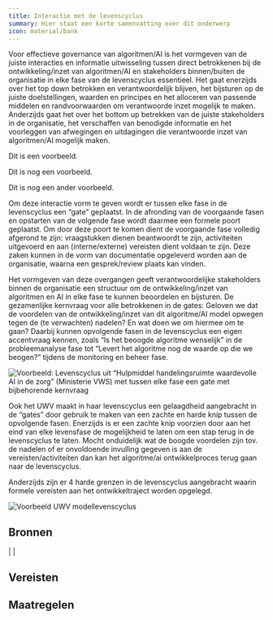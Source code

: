 ```yaml
---
title: Interactie met de levenscyclus
summary: Hier staat een korte samenvatting over dit onderwerp
icon: material/bank
---
```


Voor effectieve governance van algoritmen/AI is het vormgeven van de juiste interacties en informatie uitwisseling tussen direct betrokkenen bij de ontwikkeling/inzet van algoritmen/AI en stakeholders binnen/buiten de organisatie in elke fase van de levenscyclus essentieel. Het gaat enerzijds over het top down betrokken en verantwoordelijk blijven, het bijsturen op de juiste doelstellingen, waarden en principes en het alloceren van passende middelen en randvoorwaarden om verantwoorde inzet mogelijk te maken. Anderzijds gaat het over het bottom up betrekken van de juiste stakeholders in de organisatie, het verschaffen van benodigde informatie en het voorleggen van afwegingen en uitdagingen die verantwoorde inzet van algoritmen/AI mogelijk maken. 

Dit is een voorbeeld. 

Dit is nog een voorbeeld. 

Dit is nog een ander voorbeeld. 

Om deze interactie vorm te geven wordt er tussen elke fase in de levenscyclus een “gate” geplaatst. In de afronding van de voorgaande fasen en opstarten van de volgende fase wordt daarmee een formele poort geplaatst. Om door deze poort te komen dient de voorgaande fase volledig afgerond te zijn: vraagstukken dienen beantwoordt te zijn, activiteiten uitgevoerd en aan (interne/externe) vereisten dient voldaan te zijn. Deze zaken kunnen in de vorm van documentatie opgeleverd worden aan de organisatie, waarna een gesprek/review plaats kan vinden. 

Het vormgeven van deze overgangen geeft verantwoordelijke stakeholders binnen de organisatie een structuur om de ontwikkeling/inzet van algoritmen en AI in elke fase te kunnen beoordelen en bijsturen. De gezamenlijke kernvraag voor alle betrokkenen in de gates: Geloven we dat de voordelen van de ontwikkeling/inzet van dit algoritme/AI model opwegen tegen de (te verwachten) nadelen? En wat doen we om hiermee om te gaan? Daarbij kunnen opvolgende fasen in de levenscyclus een eigen accentvraag kennen, zoals “Is het beoogde algoritme wenselijk” in de probleemanalyse fase tot “Levert het algoritme nog de waarde op die we beogen?” tijdens de monitoring en beheer fase. 

![Voorbeeld: Levenscyclus uit “Hulpmiddel handelingsruimte waardevolle AI in de zorg” (Ministerie VWS) met tussen elke fase een gate met bijbehorende kernvraag](https://github.com/user-attachments/assets/b479db11-a1ce-460a-bcee-bb9873e0e2fe)

Ook het UWV maakt in haar levenscyclus een gelaagdheid aangebracht in de “gates” door gebruik te maken van een zachte en harde knip tussen de opvolgende fasen. Enerzijds is er een zachte knip voorzien door aan het eind van elke levensfase de mogelijkheid te laten om een stap terug in de levenscyclus te laten. Mocht onduidelijk wat de boogde voordelen zijn tov. de nadelen of er onvoldoende invulling gegeven is aan de vereisten/activiteiten dan kan het algoritme/ai ontwikkelproces terug gaan naar de levenscyclus.

Anderzijds zijn er 4 harde grenzen in de levenscyclus aangebracht waarin formele vereisten aan het ontwikkeltraject worden opgelegd. 

![Voorbeeld UWV modellevenscyclus](https://github.com/user-attachments/assets/055d3ade-cd1c-4245-b5ef-51c91acdb877)


## Bronnen
| |



## Vereisten

<!-- list_vereisten_1 bouwblok/governance -->

## Maatregelen

<!-- list_maatregelen_1 bouwblok/governance -->



